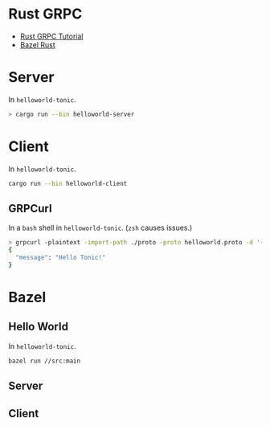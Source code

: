# Rust GRPC
- [Rust GRPC Tutorial](https://github.com/hyperium/tonic/blob/master/examples/helloworld-tutorial.md)
- [Bazel Rust](https://github.com/bazelbuild/rules_rust)
# Server
In `helloworld-tonic`.
```bash
> cargo run --bin helloworld-server
```

# Client
In `helloworld-tonic`.
```bash
cargo run --bin helloworld-client
```

## GRPCurl
In a `bash` shell in `helloworld-tonic`. (`zsh` causes issues.)
```bash
> grpcurl -plaintext -import-path ./proto -proto helloworld.proto -d '{"name": "Tonic"}' [::]:50051 helloworld.Greeter/SayHello
{
  "message": "Hello Tonic!"
}
```

# Bazel
## Hello World
In `helloworld-tonic`.
```bash
bazel run //src:main
```

## Server

## Client
